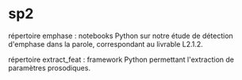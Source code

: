 # sp2

répertoire emphase : notebooks Python sur notre étude de détection d'emphase dans la parole, correspondant au livrable L2.1.2. 

répertoire extract_feat : framework Python permettant l'extraction de paramètres prosodiques.
